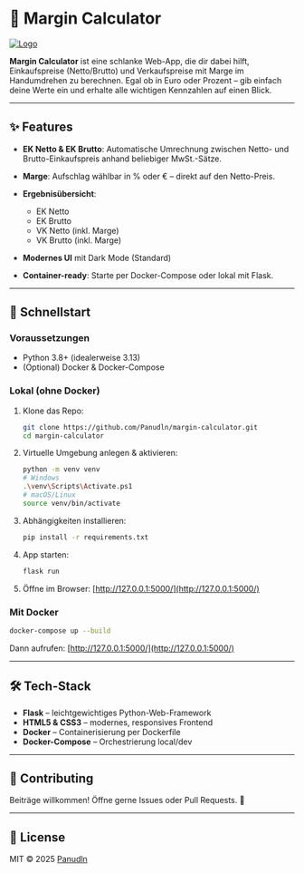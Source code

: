 # 🎉 Margin Calculator

[![Logo](https://raw.githubusercontent.com/Panudln/margin-calculator/main/static/logo.png)](https://raw.githubusercontent.com/Panudln/margin-calculator/main/static/logo.png
)

**Margin Calculator** ist eine schlanke Web-App, die dir dabei hilft, Einkaufspreise (Netto/Brutto) und Verkaufspreise mit Marge im Handumdrehen zu berechnen. Egal ob in Euro oder Prozent – gib einfach deine Werte ein und erhalte alle wichtigen Kennzahlen auf einen Blick.

---

## ✨ Features

* **EK Netto & EK Brutto**: Automatische Umrechnung zwischen Netto- und Brutto-Einkaufspreis anhand beliebiger MwSt.-Sätze.
* **Marge**: Aufschlag wählbar in % oder € – direkt auf den Netto-Preis.
* **Ergebnisübersicht**:

  * EK Netto
  * EK Brutto
  * VK Netto (inkl. Marge)
  * VK Brutto (inkl. Marge)
* **Modernes UI** mit Dark Mode (Standard)
* **Container-ready**: Starte per Docker-Compose oder lokal mit Flask.

---

## 🚀 Schnellstart

### Voraussetzungen

* Python 3.8+ (idealerweise 3.13)
* (Optional) Docker & Docker-Compose

### Lokal (ohne Docker)

1. Klone das Repo:

   ```bash
   git clone https://github.com/Panudln/margin-calculator.git
   cd margin-calculator
   ```
2. Virtuelle Umgebung anlegen & aktivieren:

   ```bash
   python -m venv venv
   # Windows
   .\venv\Scripts\Activate.ps1
   # macOS/Linux
   source venv/bin/activate
   ```
3. Abhängigkeiten installieren:

   ```bash
   pip install -r requirements.txt
   ```
4. App starten:

   ```bash
   flask run
   ```
5. Öffne im Browser: [http://127.0.0.1:5000/](http://127.0.0.1:5000/)

### Mit Docker

```bash
docker-compose up --build
```

Dann aufrufen: [http://127.0.0.1:5000/](http://127.0.0.1:5000/)

---

## 🛠 Tech-Stack

* **Flask** – leichtgewichtiges Python-Web-Framework
* **HTML5 & CSS3** – modernes, responsives Frontend
* **Docker** – Containerisierung per Dockerfile
* **Docker-Compose** – Orchestrierung local/dev

---

## 🤝 Contributing

Beiträge willkommen! Öffne gerne Issues oder Pull Requests. 🙌

---

## 📄 License

MIT © 2025 [Panudln](https://github.com/Panudln)
